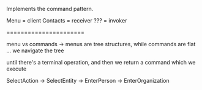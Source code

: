 Implements the command pattern.

Menu = client
Contacts = receiver
??? = invoker

======================

menu vs commands -> menus are tree structures, while commands are flat ... we navigate the tree

until there's a terminal operation, and then we return a command which we execute

SelectAction -> SelectEntity -> EnterPerson
                             -> EnterOrganization
